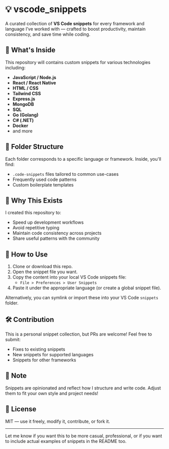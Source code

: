 # 💡 vscode_snippets

A curated collection of **VS Code snippets** for every framework and language I’ve worked with — crafted to boost productivity, maintain consistency, and save time while coding.

## 🚀 What's Inside

This repository will contains custom snippets for various technologies including:

- **JavaScript / Node.js**
- **React / React Native**
- **HTML / CSS**
- **Tailwind CSS**
- **Express.js**
- **MongoDB**
- **SQL**
- **Go (Golang)**
- **C# (.NET)**
- **Docker**
- and more

## 📂 Folder Structure

Each folder corresponds to a specific language or framework. Inside, you'll find:
- `.code-snippets` files tailored to common use-cases
- Frequently used code patterns
- Custom boilerplate templates

## 🧠 Why This Exists

I created this repository to:
- Speed up development workflows
- Avoid repetitive typing
- Maintain code consistency across projects
- Share useful patterns with the community

## 🔧 How to Use

1. Clone or download this repo.
2. Open the snippet file you want.
3. Copy the content into your local VS Code snippets file:
   - `File > Preferences > User Snippets`
4. Paste it under the appropriate language (or create a global snippet file).

Alternatively, you can symlink or import these into your VS Code `snippets` folder.

## 🛠 Contribution

This is a personal snippet collection, but PRs are welcome! Feel free to submit:
- Fixes to existing snippets
- New snippets for supported languages
- Snippets for other frameworks

## 📌 Note

Snippets are opinionated and reflect how I structure and write code. Adjust them to fit your own style and project needs!

## 📜 License

MIT — use it freely, modify it, contribute, or fork it.

---

Let me know if you want this to be more casual, professional, or if you want to include actual examples of snippets in the README too.
